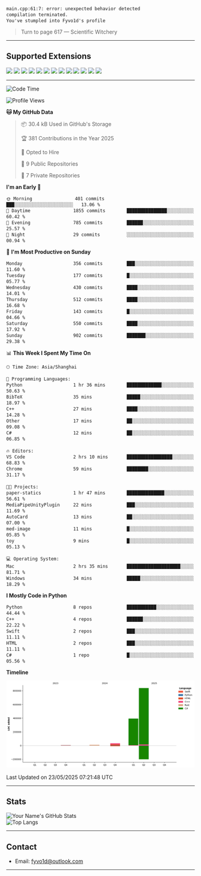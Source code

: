 ```
main.cpp:61:7: error: unexpected behavior detected
compilation terminated.
You've stumpled into Fyvo1d's profile
```

> Turn to page 617 — Scientific Witchery

---

## Supported Extensions

<p align="left">
  <img src="https://cdn.jsdelivr.net/gh/devicons/devicon/icons/cplusplus/cplusplus-original.svg" height="40" />
  <img src="https://cdn.jsdelivr.net/gh/devicons/devicon/icons/csharp/csharp-original.svg" height="40" />
  <img src="https://cdn.jsdelivr.net/gh/devicons/devicon/icons/python/python-original.svg" height="40" />
  <img src="https://cdn.jsdelivr.net/gh/devicons/devicon/icons/swift/swift-original.svg" height="40" />
  <img src="https://cdn.jsdelivr.net/gh/devicons/devicon/icons/git/git-original.svg" height="40" />
  <img src="https://cdn.jsdelivr.net/gh/devicons/devicon/icons/docker/docker-original.svg" height="40" />
  <img src="https://cdn.jsdelivr.net/gh/devicons/devicon/icons/vscode/vscode-original.svg" height="40" />
  <img src="https://www.vulkan.org/user/themes/vulkan/images/logo/vulkan-logo.svg" height="40" />
  <img src="https://cdn.jsdelivr.net/gh/devicons/devicon/icons/opengl/opengl-original.svg" height="40" />
  <img src="https://cdn.jsdelivr.net/gh/devicons/devicon/icons/pytorch/pytorch-original.svg" height="40" />
  <img src="https://cdn.jsdelivr.net/gh/devicons/devicon/icons/unity/unity-original.svg" height="40" />
  <img src="https://cdn.jsdelivr.net/gh/devicons/devicon/icons/unrealengine/unrealengine-original.svg" height="40" />
  <img src="https://cdn.jsdelivr.net/gh/devicons/devicon/icons/cmake/cmake-original.svg" height="40" />
</p>


---

<!--START_SECTION:waka-->
![Code Time](http://img.shields.io/badge/Code%20Time-143%20hrs%2055%20mins-blue)

![Profile Views](http://img.shields.io/badge/Profile%20Views-6-blue)

**🐱 My GitHub Data** 

> 📦 30.4 kB Used in GitHub's Storage 
 > 
> 🏆 381 Contributions in the Year 2025
 > 
> 💼 Opted to Hire
 > 
> 📜 9 Public Repositories 
 > 
> 🔑 7 Private Repositories 
 > 
**I'm an Early 🐤** 

```text
🌞 Morning                401 commits         ███░░░░░░░░░░░░░░░░░░░░░░   13.06 % 
🌆 Daytime                1855 commits        ███████████████░░░░░░░░░░   60.42 % 
🌃 Evening                785 commits         ██████░░░░░░░░░░░░░░░░░░░   25.57 % 
🌙 Night                  29 commits          ░░░░░░░░░░░░░░░░░░░░░░░░░   00.94 % 
```
📅 **I'm Most Productive on Sunday** 

```text
Monday                   356 commits         ███░░░░░░░░░░░░░░░░░░░░░░   11.60 % 
Tuesday                  177 commits         █░░░░░░░░░░░░░░░░░░░░░░░░   05.77 % 
Wednesday                430 commits         ████░░░░░░░░░░░░░░░░░░░░░   14.01 % 
Thursday                 512 commits         ████░░░░░░░░░░░░░░░░░░░░░   16.68 % 
Friday                   143 commits         █░░░░░░░░░░░░░░░░░░░░░░░░   04.66 % 
Saturday                 550 commits         ████░░░░░░░░░░░░░░░░░░░░░   17.92 % 
Sunday                   902 commits         ███████░░░░░░░░░░░░░░░░░░   29.38 % 
```


📊 **This Week I Spent My Time On** 

```text
🕑︎ Time Zone: Asia/Shanghai

💬 Programming Languages: 
Python                   1 hr 36 mins        █████████████░░░░░░░░░░░░   50.63 % 
BibTeX                   35 mins             █████░░░░░░░░░░░░░░░░░░░░   18.97 % 
C++                      27 mins             ████░░░░░░░░░░░░░░░░░░░░░   14.28 % 
Other                    17 mins             ██░░░░░░░░░░░░░░░░░░░░░░░   09.08 % 
C#                       12 mins             ██░░░░░░░░░░░░░░░░░░░░░░░   06.85 % 

🔥 Editors: 
VS Code                  2 hrs 10 mins       █████████████████░░░░░░░░   68.83 % 
Chrome                   59 mins             ████████░░░░░░░░░░░░░░░░░   31.17 % 

🐱‍💻 Projects: 
paper-statics            1 hr 47 mins        ██████████████░░░░░░░░░░░   56.61 % 
MediaPipeUnityPlugin     22 mins             ███░░░░░░░░░░░░░░░░░░░░░░   11.69 % 
AutoCard                 13 mins             ██░░░░░░░░░░░░░░░░░░░░░░░   07.00 % 
med-image                11 mins             █░░░░░░░░░░░░░░░░░░░░░░░░   05.85 % 
toy                      9 mins              █░░░░░░░░░░░░░░░░░░░░░░░░   05.13 % 

💻 Operating System: 
Mac                      2 hrs 35 mins       ████████████████████░░░░░   81.71 % 
Windows                  34 mins             █████░░░░░░░░░░░░░░░░░░░░   18.29 % 
```

**I Mostly Code in Python** 

```text
Python                   8 repos             ███████████░░░░░░░░░░░░░░   44.44 % 
C++                      4 repos             ██████░░░░░░░░░░░░░░░░░░░   22.22 % 
Swift                    2 repos             ███░░░░░░░░░░░░░░░░░░░░░░   11.11 % 
HTML                     2 repos             ███░░░░░░░░░░░░░░░░░░░░░░   11.11 % 
C#                       1 repo              █░░░░░░░░░░░░░░░░░░░░░░░░   05.56 % 
```



**Timeline**

![Lines of Code chart](https://raw.githubusercontent.com/FyVoid/FyVoid/main/assets/bar_graph.png)


 Last Updated on 23/05/2025 07:21:48 UTC
<!--END_SECTION:waka-->

---

## Stats

![Your Name's GitHub Stats](https://github-readme-stats.vercel.app/api?username=fyvoid&show_icons=true&theme=tokyonight)  
![Top Langs](https://github-readme-stats.vercel.app/api/top-langs/?username=fyvoid&layout=compact&theme=tokyonight)

---

## Contact

- Email: [fyvo1d@outlook.com](fyvo1d@outlook.com)  

---
